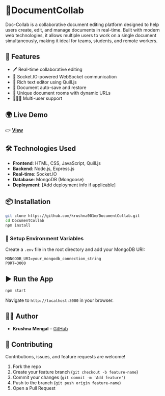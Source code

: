 # 📄DocumentCollab

Doc-Collab is a collaborative document editing platform designed to help users create, edit, and manage documents in real-time. Built with modern web technologies, it allows multiple users to work on a single document simultaneously, making it ideal for teams, students, and remote workers.


## 🚀 Features

- 🖊️ Real-time collaborative editing
- 🧠 Socket.IO-powered WebSocket communication
- 📝 Rich text editor using Quill.js
- 📂 Document auto-save and restore
- 🔐 Unique document rooms with dynamic URLs
- 🧑‍🤝‍🧑 Multi-user support

## 🌍 Live Demo
👉 [**View**](https://doc-collab.lovable.app/)  

## 🛠️ Technologies Used

- **Frontend**: HTML, CSS, JavaScript, Quill.js
- **Backend**: Node.js, Express.js
- **Real-time**: Socket.IO
- **Database**: MongoDB (Mongoose)
- **Deployment**: [Add deployment info if applicable]

## 📦 Installation

```bash
git clone https://github.com/krushna001m/DocumentCollab.git
cd DocumentCollab
npm install
```

### 🔧 Setup Environment Variables

Create a `.env` file in the root directory and add your MongoDB URI:

```env
MONGODB_URI=your_mongodb_connection_string
PORT=3000
```

## ▶️ Run the App

```bash
npm start
```

Navigate to `http://localhost:3000` in your browser.


## 🧑‍💻 Author

- **Krushna Mengal** – [GitHub](https://github.com/krushna001m)

## 🤝 Contributing

Contributions, issues, and feature requests are welcome!

1. Fork the repo
2. Create your feature branch (`git checkout -b feature-name`)
3. Commit your changes (`git commit -m 'Add feature'`)
4. Push to the branch (`git push origin feature-name`)
5. Open a Pull Request
